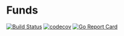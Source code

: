 # Funds

[![Build Status](https://travis-ci.org/ViBiOh/funds-ob.svg?branch=master)](https://travis-ci.org/ViBiOh/funds-ob)
[![codecov](https://codecov.io/gh/ViBiOh/funds-ob/branch/master/graph/badge.svg)](https://codecov.io/gh/ViBiOh/funds-ob)
[![Go Report Card](https://goreportcard.com/badge/github.com/ViBiOh/funds-ob)](https://goreportcard.com/report/github.com/ViBiOh/funds-ob)
